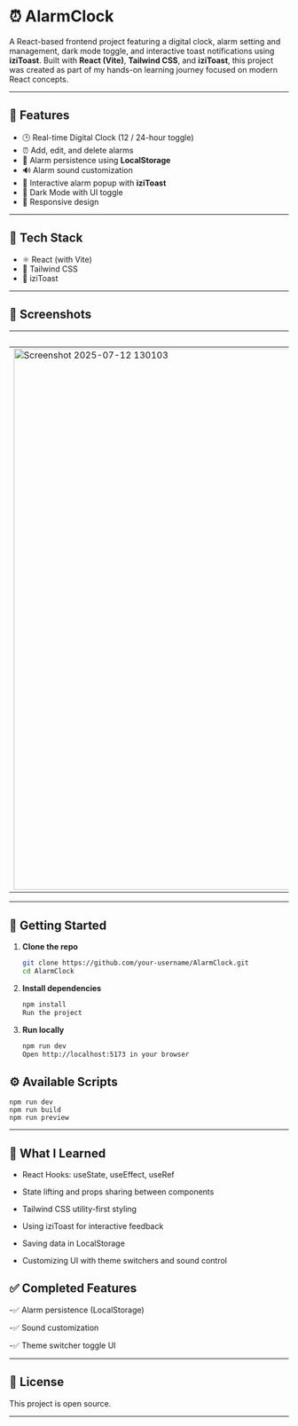 # ⏰ AlarmClock

A React-based frontend project featuring a digital clock, alarm setting and management, dark mode toggle, and interactive toast notifications using **iziToast**. Built with **React (Vite)**, **Tailwind CSS**, and **iziToast**, this project was created as part of my hands-on learning journey focused on modern React concepts.

---

## 🔮 Features

- 🕒 Real-time Digital Clock (12 / 24-hour toggle)
- ⏰ Add, edit, and delete alarms
- 💾 Alarm persistence using **LocalStorage**
- 🔊 Alarm sound customization
- 📣 Interactive alarm popup with **iziToast**
- 🌙 Dark Mode with UI toggle
- 📱 Responsive design

---

## 🧪 Tech Stack

- ⚛️ React (with Vite)
- 🎨 Tailwind CSS
- 📣 iziToast

---

## 📸 Screenshots

| Light Mode | Dark Mode |
|------------|-----------|
| <img width="1900" height="976" alt="Screenshot 2025-07-12 130103" src="https://github.com/user-attachments/assets/33159ed3-41a3-43dc-990f-44722eeb6b79" />|<img width="1892" height="973" alt="Screenshot 2025-07-12 130143" src="https://github.com/user-attachments/assets/39f532ba-efbc-4c3f-a15f-a6e26e7bc9f7" />|


---

## 🚀 Getting Started

1. **Clone the repo**
   ```bash
   git clone https://github.com/your-username/AlarmClock.git
   cd AlarmClock
   ```
2. **Install dependencies**

   ```bash
   npm install
   Run the project
   ```
3. **Run locally**

   ```bash
   npm run dev
   Open http://localhost:5173 in your browser
   ```

## ⚙️ Available Scripts

   ```Command	Description
   npm run dev	
   npm run build	
   npm run preview	
   ```
---
## 🧠 What I Learned

- React Hooks: useState, useEffect, useRef

- State lifting and props sharing between components

- Tailwind CSS utility-first styling

- Using iziToast for interactive feedback

- Saving data in LocalStorage

- Customizing UI with theme switchers and sound control

## ✅ Completed Features

-✅ Alarm persistence (LocalStorage)

-✅ Sound customization

-✅ Theme switcher toggle UI

---
## 📄 License
This project is open source.

---
